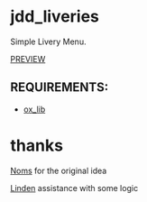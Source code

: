 # jdd_liveries
Simple Livery Menu.

[PREVIEW](https://streamable.com/tupib9)

## REQUIREMENTS:
- [ox_lib](https://github.com/overextended/ox_lib)

# thanks
[Noms](https://github.com/OfficialNoms) for the original idea

[Linden](https://github.com/thelindat) assistance with some logic
